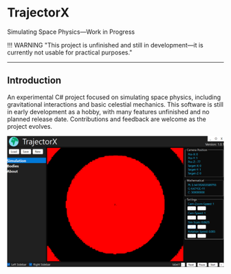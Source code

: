 # TrajectorX

Simulating Space Physics—Work in Progress

!!! WARNING "This project is unfinished and still in development—it is currently not usable for practical purposes."

-----------

## Introduction

An experimental C# project focused on simulating space physics, including gravitational interactions and basic celestial mechanics. This software is still in early development as a hobby, with many features unfinished and no planned release date. Contributions and feedback are welcome as the project evolves.

<div style="display: grid; grid-template-columns: repeat(1, 1fr); gap: 10px;">
  <img src="./screenshots/demo.png" alt="software_demo" style="width: 100%; height: auto;">
</div>

